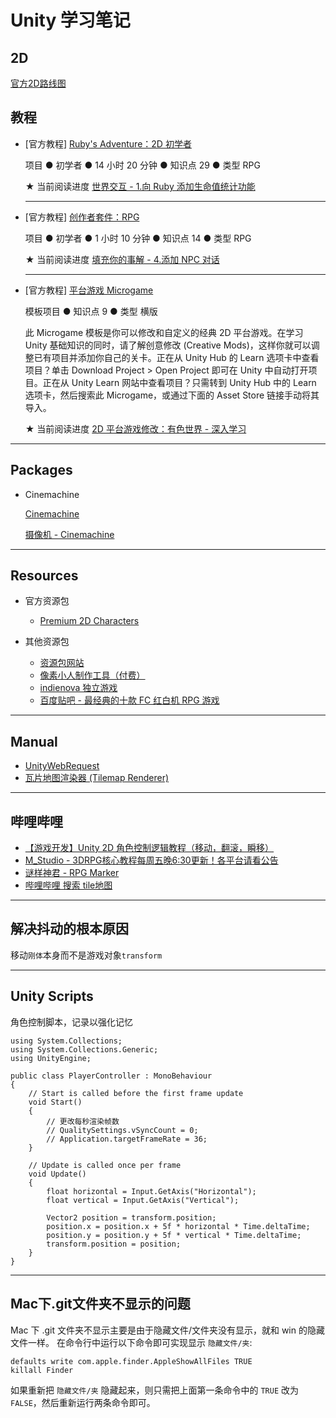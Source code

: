 # Unity 学习笔记

## 2D

[官方2D路线图](https://unity.com/cn/roadmap/unity-platform/2d)

## 教程

* [官方教程] [Ruby's Adventure：2D 初学者](https://learn.unity.com/project/ruby-s-adventure-2d-chu-xue-zhe)

  项目 ● 初学者 ● 14 小时 20 分钟 ● 知识点 29 ● 类型 RPG
  
  ★ 当前阅读进度
  [世界交互 - 1.向 Ruby 添加生命值统计功能](https://learn.unity.com/tutorial/shi-jie-jiao-hu-ke-shou-ji-dui-xiang?uv=2020.3&projectId=5facf921edbc2a2003a58d3a#6073de6cedbc2a73776d24b7)

  ---

* [官方教程] [创作者套件：RPG](https://learn.unity.com/project/chuang-zuo-zhe-tao-jian-rpg?uv=2020.3)

  项目 ● 初学者 ● 1 小时 10 分钟 ● 知识点 14 ● 类型 RPG

  ★ 当前阅读进度
  [填充你的事解 - 4.添加 NPC 对话](https://learn.unity.com/tutorial/tian-chong-ni-de-shi-jie?uv=2020.3&projectId=5facfb7dedbc2a001f53383c#6073f4b4edbc2a001f576ac6)

  ---

* [官方教程] [平台游戏 Microgame](https://learn.unity.com/project/ping-tai-you-xi-microgame?uv=2019.3)

  模板项目 ● 知识点 9 ● 类型 横版

  此 Microgame 模板是你可以修改和自定义的经典 2D 平台游戏。在学习 Unity 基础知识的同时，请了解创意修改 (Creative Mods)，这样你就可以调整已有项目并添加你自己的关卡。正在从 Unity Hub 的 Learn 选项卡中查看项目？单击 Download Project > Open Project 即可在 Unity 中自动打开项目。正在从 Unity Learn 网站中查看项目？只需转到 Unity Hub 中的 Learn 选项卡，然后搜索此 Microgame，或通过下面的 Asset Store 链接手动将其导入。

  ★ 当前阅读进度
  [2D 平台游戏修改：有色世界 - 深入学习](https://learn.unity.com/tutorial/2d-ping-tai-you-xi-xiu-gai-you-se-shi-jie?uv=2019.3&projectId=5facf6bcedbc2a043f509bd7#)

---

## Packages

* Cinemachine

  [Cinemachine](https://learn.unity.com/tutorial/cinemachine#)

  [摄像机 - Cinemachine](https://learn.unity.com/tutorial/she-xiang-ji-cinemachine?projectId=5facf921edbc2a2003a58d3a#)

---

## Resources

* 官方资源包
  * [Premium 2D Characters](https://assetstore.unity.com/packages/2d/characters/premium-2d-characters-98327)

* 其他资源包
  * [资源包网站](http://www.zyb99.cn/241)
  * [像素小人制作工具（付费）](https://booth.pm/zh-cn/items/2490778)
  * [indienova 独立游戏](https://indienova.com/sp/gameDevResource)
  * [百度贴吧 - 最经典的十款 FC 红白机 RPG 游戏](http://tieba.baidu.com/p/6841888066)

---

## Manual

* [UnityWebRequest](https://docs.unity3d.com/cn/2020.3/Manual/UnityWebRequest.html)
* [瓦片地图渲染器 (Tilemap Renderer)](https://docs.unity3d.com/cn/2020.3/Manual/class-TilemapRenderer.html)

---

## 哔哩哔哩

* [【游戏开发】Unity 2D 角色控制逻辑教程（移动，翻滚，瞬移）](https://www.bilibili.com/video/av94823619/)
* [M_Studio - 3DRPG核心教程每周五晚6:30更新！各平台请看公告](https://space.bilibili.com/370283072/)
* [谜样神君 - RPG Marker](https://space.bilibili.com/2394867)
* [哔哩哔哩 搜索 tile地图](https://search.bilibili.com/all?keyword=tile%20地图)

---

## 解决抖动的根本原因
移动`刚体`本身而不是游戏对象`transform`

---

## Unity Scripts

角色控制脚本，记录以强化记忆

```
using System.Collections;
using System.Collections.Generic;
using UnityEngine;

public class PlayerController : MonoBehaviour
{
    // Start is called before the first frame update
    void Start()
    {
        // 更改每秒渲染帧数
        // QualitySettings.vSyncCount = 0;
        // Application.targetFrameRate = 36;
    }

    // Update is called once per frame
    void Update()
    {
        float horizontal = Input.GetAxis("Horizontal");
        float vertical = Input.GetAxis("Vertical");

        Vector2 position = transform.position;
        position.x = position.x + 5f * horizontal * Time.deltaTime;
        position.y = position.y + 5f * vertical * Time.deltaTime;
        transform.position = position;
    }
}

```

---

## Mac下.git文件夹不显示的问题
Mac 下 .git 文件夹不显示主要是由于隐藏文件/文件夹没有显示，就和 win 的隐藏文件一样。
在命令行中运行以下命令即可实现显示 `隐藏文件/夹`:
```
defaults write com.apple.finder.AppleShowAllFiles TRUE
killall Finder
```
如果重新把 `隐藏文件/夹` 隐藏起来，则只需把上面第一条命令中的 `TRUE` 改为 `FALSE`，然后重新运行两条命令即可。